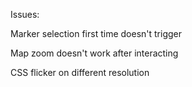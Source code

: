 Issues:

Marker selection first time doesn't trigger

Map zoom doesn't work after interacting

CSS flicker on different resolution
